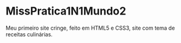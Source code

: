 # MissPratica1N1Mundo2
Meu primeiro site cringe,  feito em HTML5 e CSS3, site com tema de receitas culinárias.
